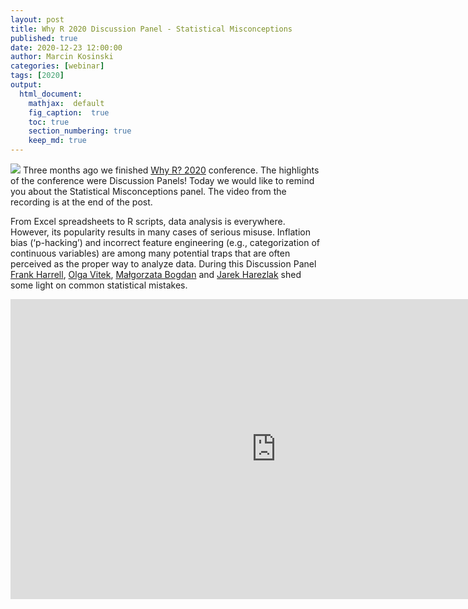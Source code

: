 ```yaml
---
layout: post
title: Why R 2020 Discussion Panel - Statistical Misconceptions
published: true
date: 2020-12-23 12:00:00
author: Marcin Kosinski
categories: [webinar]
tags: [2020]
output:
  html_document:
    mathjax:  default
    fig_caption:  true
    toc: true
    section_numbering: true
    keep_md: true
---
```


<img src="/foundation/images/fulls/whyr2020/panels/stat.jpg" class="fit image"> Three months ago we finished [Why R? 2020](http://2020.whyr.pl/) conference. The highlights of the conference were Discussion Panels! Today we would like to remind you about the Statistical Misconceptions panel. The video from the recording is at the end of the post.

From Excel spreadsheets to R scripts, data analysis is everywhere. However, its popularity results in many cases of serious misuse. Inflation bias (‘p-hacking’) and incorrect feature engineering (e.g., categorization of continuous variables) are among many potential traps that are often perceived as the proper way to analyze data. During this Discussion Panel [Frank Harrell](https://twitter.com/f2harrell), [Olga Vitek](https://twitter.com/olgavitek), [Małgorzata Bogdan](http://www.math.uni.wroc.pl/~mbogdan/) and [Jarek Harezlak](https://twitter.com/JarekHarezlak) shed some light on common statistical mistakes.

<iframe width="850" height="480" src="https://www.youtube.com/embed/nNwwebs6qjU" frameborder="0" allow="accelerometer; autoplay; clipboard-write; encrypted-media; gyroscope; picture-in-picture" allowfullscreen></iframe>



